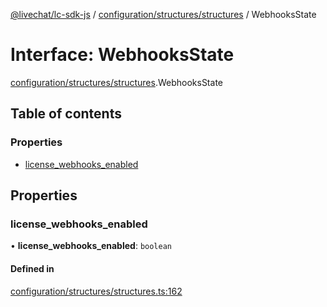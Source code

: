 [@livechat/lc-sdk-js](../README.md) / [configuration/structures/structures](../modules/configuration_structures_structures.md) / WebhooksState

# Interface: WebhooksState

[configuration/structures/structures](../modules/configuration_structures_structures.md).WebhooksState

## Table of contents

### Properties

- [license\_webhooks\_enabled](configuration_structures_structures.WebhooksState.md#license_webhooks_enabled)

## Properties

### license\_webhooks\_enabled

• **license\_webhooks\_enabled**: `boolean`

#### Defined in

[configuration/structures/structures.ts:162](https://github.com/livechat/lc-sdk-js/blob/c7b3817/src/configuration/structures/structures.ts#L162)

